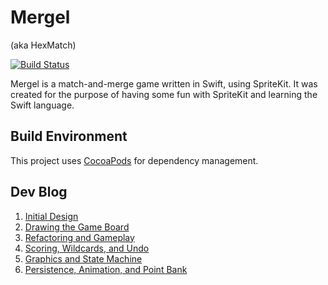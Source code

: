 # Mergel
(aka HexMatch)

[![Build Status](https://travis-ci.org/snazzware/Mergel.svg?branch=master)](https://travis-ci.org/snazzware/Mergel)

Mergel is a match-and-merge game written in Swift, using SpriteKit. It was created for the purpose of having some fun with SpriteKit and learning the Swift language.

Build Environment
-----------------
This project uses [CocoaPods](https://cocoapods.org) for dependency management.

Dev Blog
--------
1. [Initial Design](http://blog.snazzware.com/2016/01/13/game-dev-blog-hexmatch-part-1-initial-design/)
2. [Drawing the Game Board](http://blog.snazzware.com/2016/01/15/game-dev-journal-hexmatch-part-2-drawing-the-game-board/)
3. [Refactoring and Gameplay](http://blog.snazzware.com/2016/01/16/game-dev-journal-hexmatch-part-3-tiding-up-and-gameplay/)
4. [Scoring, Wildcards, and Undo](http://blog.snazzware.com/2016/01/17/hexmatch-part-4/)
5. [Graphics and State Machine](http://blog.snazzware.com/2016/01/27/game-dev-journal-hexmatch-part-5-graphics-state-machine/)
6. [Persistence,  Animation, and Point Bank](http://blog.snazzware.com/2016/01/31/game-dev-journal-hexmatch-part-6-persistence-animation-point-bank/)
